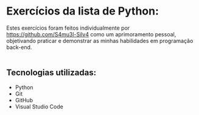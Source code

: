 # Exercícios da lista de Python:

  Estes exercícios foram feitos individualmente por https://github.com/S4mu3l-Silv4 como um aprimoramento pessoal, objetivando praticar e demonstrar as minhas habilidades em programação back-end.
  <br>
  <br>
## Tecnologias utilizadas:

  - Python
  - Git
  - GitHub
  - Visual Studio Code
